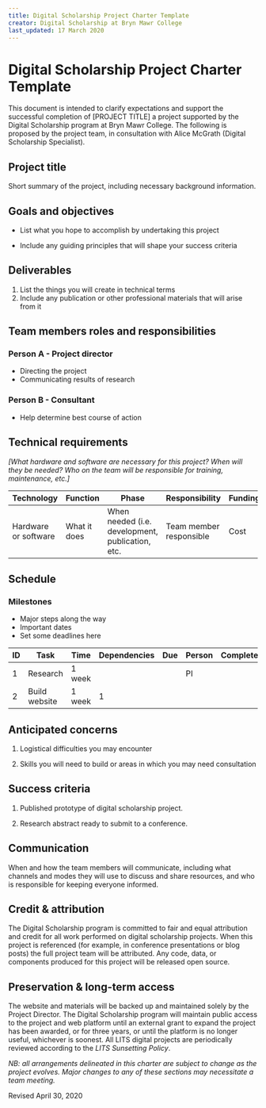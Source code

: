 ```yaml
---
title: Digital Scholarship Project Charter Template
creator: Digital Scholarship at Bryn Mawr College
last_updated: 17 March 2020
---
```




# Digital Scholarship Project Charter Template

This document is intended to clarify expectations and support the successful completion of \[PROJECT TITLE\] a project supported by the Digital Scholarship program at Bryn Mawr College. The following is proposed by the project team, in consultation with Alice McGrath (Digital Scholarship Specialist).

## Project title

Short summary of the project, including necessary background information.

## Goals and objectives

-   List what you hope to accomplish by undertaking this project

-   Include any guiding principles that will shape your success criteria

## Deliverables

1.  List the things you will create in technical terms
2.  Include any publication or other professional materials that will arise from it

## Team members roles and responsibilities

### Person A - Project director

- Directing the project
- Communicating results of research

### Person B - Consultant

- Help determine best course of action

## Technical requirements

*[What hardware and software are necessary for this project? When will they be needed? Who on the team will be responsible for training, maintenance, etc.\]*

| **Technology** | **Function** | **Phase** | **Responsibility** | **Funding** |
| -------------- | ------------ | --------- | ------------------ | ----------- |
|  Hardware or software  |  What it does  |  When needed (i.e. development, publication, etc.  | Team member responsible  | Cost  |



## Schedule

### Milestones

-   Major steps along the way
-   Important dates
-   Set some deadlines here

| ID   | Task | Time | Dependencies | Due  | Person | Complete |
| ---- | ---- | ---- | ------------ | ---- | ------ | -------- |
| 1 | Research | 1 week |      |      | PI   |      |
| 2 | Build website | 1 week | 1 | | | |

## Anticipated concerns

1.  Logistical difficulties you may encounter

2.  Skills you will need to build or areas in which you may need
    consultation

## Success criteria

1.  Published prototype of digital scholarship project.

2.  Research abstract ready to submit to a conference.

## Communication

When and how the team members will communicate, including what channels and modes they will use to discuss and share resources, and who is responsible for keeping everyone informed.

## Credit & attribution

The Digital Scholarship program is committed to fair and equal attribution and credit for all work performed on digital scholarship projects. When this project is referenced (for example, in conference presentations or blog posts) the full project team will be attributed. Any code, data, or components produced for this project will be released open source.

## Preservation & long-term access

The website and materials will be backed up and maintained solely by the Project Director. The Digital Scholarship program will maintain public access to the project and web platform until an external grant to expand the project has been awarded, or for three years, or until the platform is no longer useful, whichever is soonest. All LITS digital projects are periodically reviewed according to the *LITS Sunsetting Policy*.

*NB: all arrangements delineated in this charter are subject to change as the project evolves. Major changes to any of these sections may necessitate a team meeting.*

Revised April 30, 2020
